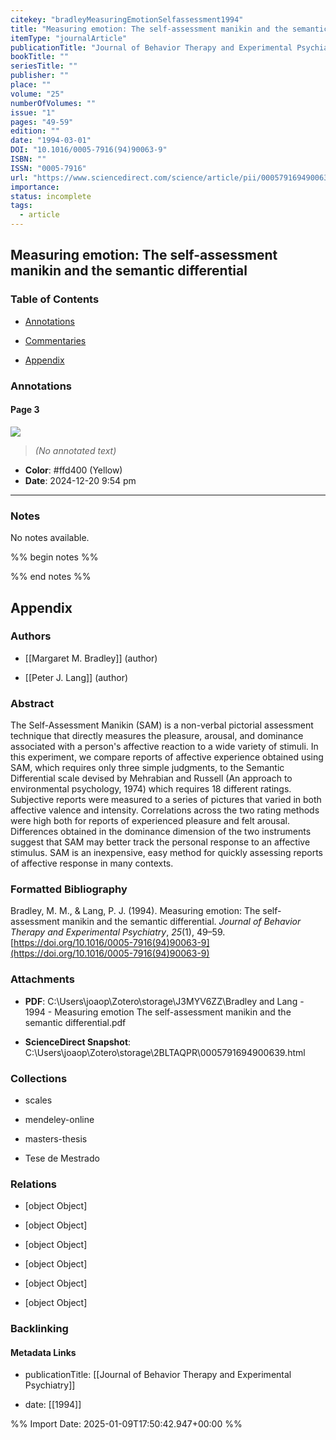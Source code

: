 ```yaml
---
citekey: "bradleyMeasuringEmotionSelfassessment1994"
title: "Measuring emotion: The self-assessment manikin and the semantic differential"
itemType: "journalArticle"
publicationTitle: "Journal of Behavior Therapy and Experimental Psychiatry"
bookTitle: ""
seriesTitle: ""
publisher: ""
place: ""
volume: "25"
numberOfVolumes: ""
issue: "1"
pages: "49-59"
edition: ""
date: "1994-03-01"
DOI: "10.1016/0005-7916(94)90063-9"
ISBN: ""
ISSN: "0005-7916"
url: "https://www.sciencedirect.com/science/article/pii/0005791694900639"
importance: 
status: incomplete
tags:
  - article
---
```


## Measuring emotion: The self-assessment manikin and the semantic differential

### Table of Contents

- [Annotations](#annotations)

+ [Commentaries](#commentaries)

- [Appendix](#appendix)

### Annotations




#### Page 3




![](<0 - Supplementary/images/bradleyMeasuringEmotionSelfassessment1994.md/image-3-x41-y312.png>)



> *(No annotated text)*




- **Color**: #ffd400 (Yellow)
- **Date**: 2024-12-20 9:54 pm

---





### Notes


No notes available.


%% begin notes %%

<!-- Write your personal notes here -->

%% end notes %%

## Appendix

### Authors


- [[Margaret M. Bradley]] (author)

- [[Peter J. Lang]] (author)



### Abstract

The Self-Assessment Manikin (SAM) is a non-verbal pictorial assessment technique that directly measures the pleasure, arousal, and dominance associated with a person's affective reaction to a wide variety of stimuli. In this experiment, we compare reports of affective experience obtained using SAM, which requires only three simple judgments, to the Semantic Differential scale devised by Mehrabian and Russell (An approach to environmental psychology, 1974) which requires 18 different ratings. Subjective reports were measured to a series of pictures that varied in both affective valence and intensity. Correlations across the two rating methods were high both for reports of experienced pleasure and felt arousal. Differences obtained in the dominance dimension of the two instruments suggest that SAM may better track the personal response to an affective stimulus. SAM is an inexpensive, easy method for quickly assessing reports of affective response in many contexts.


### Formatted Bibliography

Bradley, M. M., & Lang, P. J. (1994). Measuring emotion: The self-assessment manikin and the semantic differential. _Journal of Behavior Therapy and Experimental Psychiatry_, _25_(1), 49–59. [https://doi.org/10.1016/0005-7916(94)90063-9](https://doi.org/10.1016/0005-7916(94)90063-9)




### Attachments


- **PDF**: C:\Users\joaop\Zotero\storage\J3MYV6ZZ\Bradley and Lang - 1994 - Measuring emotion The self-assessment manikin and the semantic differential.pdf

- **ScienceDirect Snapshot**: C:\Users\joaop\Zotero\storage\2BLTAQPR\0005791694900639.html




### Collections


- scales

- mendeley-online

- masters-thesis

- Tese de Mestrado




### Relations


- [object Object]

- [object Object]

- [object Object]

- [object Object]

- [object Object]

- [object Object]



### Backlinking


#### Metadata Links


- publicationTitle: [[Journal of Behavior Therapy and Experimental Psychiatry]]




- date: [[1994]]






%% Import Date: 2025-01-09T17:50:42.947+00:00 %%
